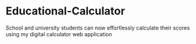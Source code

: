 # Educational-Calculator
School and university students can now effortlessly calculate their scores using my digital calculator web application
